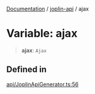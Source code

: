 [Documentation](../../packages.md) / [joplin-api](../index.md) / ajax

# Variable: ajax

> **ajax**: `Ajax`

## Defined in

[api/JoplinApiGenerator.ts:56](https://github.com/rxliuli/joplin-utils/blob/a3a4c55f9104da0aa8b36da1259d082b810b3d68/packages/joplin-api/src/api/JoplinApiGenerator.ts#L56)
